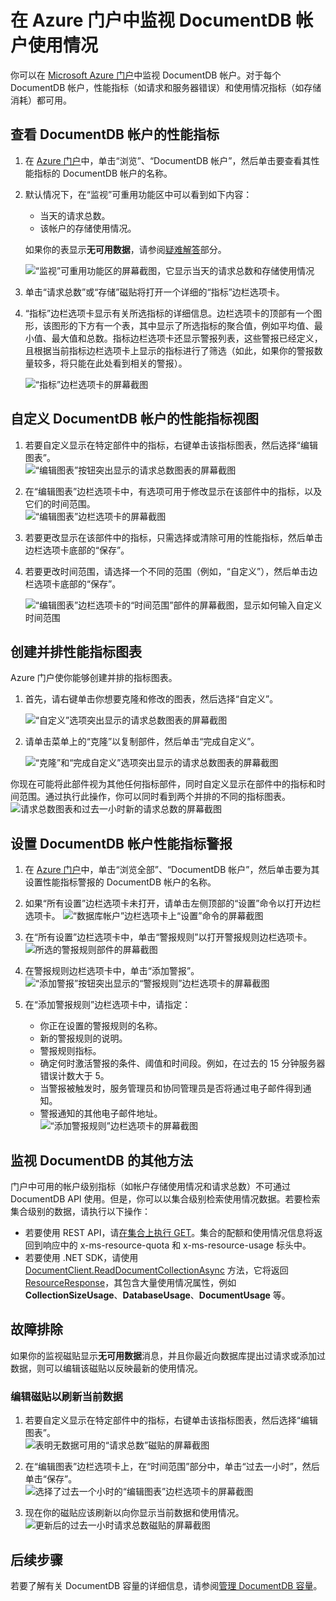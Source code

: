 <properties
	pageTitle="通过使用 Azure 门户监视 DocumentDB 帐户 | Azure"
	description="了解如何监视你的 DocumentDB 帐户的性能指标（如请求和服务器错误）以及使用情况指标（如存储消耗）。"
	services="documentdb"
	documentationCenter=""
	authors="mimig1"
	manager="jhubbard"
	editor="cgronlun"/>

<tags
	ms.service="documentdb"
	ms.date="03/10/2016"
	wacn.date="06/29/2016"/>

# 在 Azure 门户中监视 DocumentDB 帐户使用情况

你可以在 [Microsoft Azure 门户](https://portal.azure.cn/)中监视 DocumentDB 帐户。对于每个 DocumentDB 帐户，性能指标（如请求和服务器错误）和使用情况指标（如存储消耗）都可用。

## 查看 DocumentDB 帐户的性能指标
1.	在 [Azure 门户](https://portal.azure.cn/)中，单击“浏览”、“DocumentDB 帐户”，然后单击要查看其性能指标的 DocumentDB 帐户的名称。
2.	默认情况下，在“监视”可重用功能区中可以看到如下内容：
	*	当天的请求总数。
	*	该帐户的存储使用情况。

	如果你的表显示**无可用数据**，请参阅[疑难解答](#troubleshooting)部分。

	![“监视”可重用功能区的屏幕截图，它显示当天的请求总数和存储使用情况](./media/documentdb-monitor-accounts/documentdb-total-requests-and-usage.png)


3.	单击“请求总数”或“存储”磁贴将打开一个详细的“指标”边栏选项卡。
4.	“指标”边栏选项卡显示有关所选指标的详细信息。边栏选项卡的顶部有一个图形，该图形的下方有一个表，其中显示了所选指标的聚合值，例如平均值、最小值、最大值和总数。指标边栏选项卡还显示警报列表，这些警报已经定义，且根据当前指标边栏选项卡上显示的指标进行了筛选（如此，如果你的警报数量较多，将只能在此处看到相关的警报）。   

	![“指标”边栏选项卡的屏幕截图](./media/documentdb-monitor-accounts/documentdb-metric-blade.png)


## 自定义 DocumentDB 帐户的性能指标视图

1.	若要自定义显示在特定部件中的指标，右键单击该指标图表，然后选择“编辑图表”。  
	![“编辑图表”按钮突出显示的请求总数图表的屏幕截图](./media/documentdb-monitor-accounts/madocdb3.png)

2.	在“编辑图表”边栏选项卡中，有选项可用于修改显示在该部件中的指标，以及它们的时间范围。  
	![“编辑图表”边栏选项卡的屏幕截图](./media/documentdb-monitor-accounts/madocdb4.png)

3.	若要更改显示在该部件中的指标，只需选择或清除可用的性能指标，然后单击边栏选项卡底部的“保存”。
4.	若要更改时间范围，请选择一个不同的范围（例如，“自定义”），然后单击边栏选项卡底部的“保存”。  

	![“编辑图表”边栏选项卡的“时间范围”部件的屏幕截图，显示如何输入自定义时间范围](./media/documentdb-monitor-accounts/madocdb5.png)


## 创建并排性能指标图表
Azure 门户使你能够创建并排的指标图表。

1.	首先，请右键单击你想要克隆和修改的图表，然后选择“自定义”。

	![“自定义”选项突出显示的请求总数图表的屏幕截图](./media/documentdb-monitor-accounts/madocdb6.png)

2.	请单击菜单上的“克隆”以复制部件，然后单击“完成自定义”。

	![“克隆”和“完成自定义”选项突出显示的请求总数图表的屏幕截图](./media/documentdb-monitor-accounts/madocdb7.png)


你现在可能将此部件视为其他任何指标部件，同时自定义显示在部件中的指标和时间范围。通过执行此操作，你可以同时看到两个并排的不同的指标图表。  
	![请求总数图表和过去一小时新的请求总数的屏幕截图](./media/documentdb-monitor-accounts/madocdb8.png)

## 设置 DocumentDB 帐户性能指标警报
1.	在 [Azure 门户](https://portal.azure.cn/)中，单击“浏览全部”、“DocumentDB 帐户”，然后单击要为其设置性能指标警报的 DocumentDB 帐户的名称。

2.	如果“所有设置”边栏选项卡未打开，请单击左侧顶部的“设置”命令以打开边栏选项卡。
	![“数据库帐户”边栏选项卡上“设置”命令的屏幕截图](./media/documentdb-monitor-accounts/madocdb10.png)

3.	在“所有设置”边栏选项卡中，单击“警报规则”以打开警报规则边栏选项卡。  
	![所选的警报规则部件的屏幕截图](./media/documentdb-monitor-accounts/madocdb10.5.png)

4.	在警报规则边栏选项卡中，单击“添加警报”。  
	![“添加警报”按钮突出显示的“警报规则”边栏选项卡的屏幕截图](./media/documentdb-monitor-accounts/madocdb11.png)

5.	在“添加警报规则”边栏选项卡中，请指定：
	*	你正在设置的警报规则的名称。
	*	新的警报规则的说明。
	*	警报规则指标。
	*	确定何时激活警报的条件、阈值和时间段。例如，在过去的 15 分钟服务器错误计数大于 5。
	*	当警报被触发时，服务管理员和协同管理员是否将通过电子邮件得到通知。
	*	警报通知的其他电子邮件地址。  
	![“添加警报规则”边栏选项卡的屏幕截图](./media/documentdb-monitor-accounts/madocdb12.png)

## 监视 DocumentDB 的其他方法
门户中可用的帐户级别指标（如帐户存储使用情况和请求总数）不可通过 DocumentDB API 使用。但是，你可以以集合级别检索使用情况数据。若要检索集合级别的数据，请执行以下操作：

- 若要使用 REST API，请[在集合上执行 GET](https://msdn.microsoft.com/library/mt489073.aspx)。集合的配额和使用情况信息将返回到响应中的 x-ms-resource-quota 和 x-ms-resource-usage 标头中。
- 若要使用 .NET SDK，请使用 [DocumentClient.ReadDocumentCollectionAsync](https://msdn.microsoft.com/library/microsoft.azure.documents.client.documentclient.readdocumentcollectionasync.aspx) 方法，它将返回 [ResourceResponse](https://msdn.microsoft.com/library/dn799209.aspx)，其包含大量使用情况属性，例如 **CollectionSizeUsage**、**DatabaseUsage**、**DocumentUsage** 等。

## 故障排除
如果你的监视磁贴显示**无可用数据**消息，并且你最近向数据库提出过请求或添加过数据，则可以编辑该磁贴以反映最新的使用情况。

### 编辑磁贴以刷新当前数据
1.	若要自定义显示在特定部件中的指标，右键单击该指标图表，然后选择“编辑图表”。  
    ![表明无数据可用的“请求总数”磁贴的屏幕截图](./media/documentdb-monitor-accounts/documentdb-no-available-data.png)

2.	在“编辑图表”边栏选项卡上，在“时间范围”部分中，单击“过去一小时”，然后单击“保存”。  
	![选择了过去一个小时的“编辑图表”边栏选项卡的屏幕截图](./media/documentdb-monitor-accounts/documentdb-no-available-data-past-hour.png)


3.	现在你的磁贴应该刷新以向你显示当前数据和使用情况。  
	![更新后的过去一小时请求总数磁贴的屏幕截图](./media/documentdb-monitor-accounts/documentdb-no-available-data-fixed.png)

## 后续步骤
若要了解有关 DocumentDB 容量的详细信息，请参阅[管理 DocumentDB 容量](/documentation/articles/documentdb-manage)。

<!---HONumber=Mooncake_0425_2016-->
